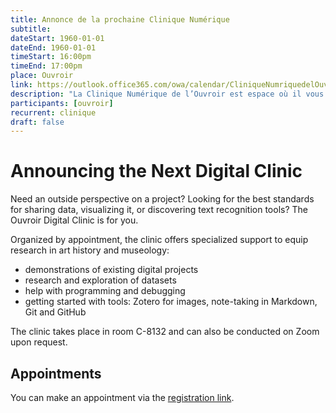 ```yaml
---
title: Annonce de la prochaine Clinique Numérique
subtitle:
dateStart: 1960-01-01
dateEnd: 1960-01-01
timeStart: 16:00pm
timeEnd: 17:00pm
place: Ouvroir
link: https://outlook.office365.com/owa/calendar/CliniqueNumriquedelOuvroir@umontreal.ca/bookings/
description: "La Clinique Numérique de l’Ouvroir est espace où il vous possible de demander du soutien, conseils pour vos projets aux conseiller·ère·s informatique de l’Ouvroir."
participants: [ouvroir]
recurrent: clinique
draft: false
---
```


# Announcing the Next Digital Clinic

Need an outside perspective on a project? Looking for the best standards for sharing data, visualizing it, or discovering text recognition tools? The Ouvroir Digital Clinic is for you.

Organized by appointment, the clinic offers specialized support to equip research in art history and museology:

- demonstrations of existing digital projects
- research and exploration of datasets
- help with programming and debugging
- getting started with tools: Zotero for images, note-taking in Markdown, Git and GitHub

The clinic takes place in room C-8132 and can also be conducted on Zoom upon request.

## Appointments

You can make an appointment via the [registration link](https://outlook.office365.com/owa/calendar/CliniqueNumriquedelOuvroir@umontreal.ca/bookings/).
